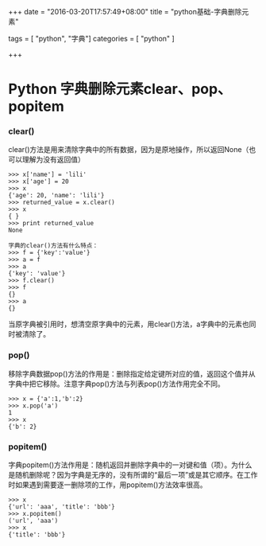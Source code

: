 +++
date = "2016-03-20T17:57:49+08:00"
title = "python基础-字典删除元素"

tags = [ "python", "字典"]
categories = [
  "python"
]

+++

# Python 字典删除元素clear、pop、popitem

### clear()

clear()方法是用来清除字典中的所有数据，因为是原地操作，所以返回None（也可以理解为没有返回值）

    >>> x['name'] = 'lili'
    >>> x['age'] = 20
    >>> x
    {'age': 20, 'name': 'lili'}
    >>> returned_value = x.clear()
    >>> x
    { }
    >>> print returned_value
    None

    字典的clear()方法有什么特点：
    >>> f = {'key':'value'}
    >>> a = f
    >>> a
    {'key': 'value'}
    >>> f.clear()
    >>> f
    {}
    >>> a
    {}
当原字典被引用时，想清空原字典中的元素，用clear()方法，a字典中的元素也同时被清除了。
<!--more-->

### pop()

移除字典数据pop()方法的作用是：删除指定给定键所对应的值，返回这个值并从字典中把它移除。注意字典pop()方法与列表pop()方法作用完全不同。

    >>> x = {'a':1,'b':2}
    >>> x.pop('a')
    1
    >>> x
    {'b': 2}

### popitem()

字典popitem()方法作用是：随机返回并删除字典中的一对键和值（项）。为什么是随机删除呢？因为字典是无序的，没有所谓的“最后一项”或是其它顺序。在工作时如果遇到需要逐一删除项的工作，用popitem()方法效率很高。

    >>> x
    {'url': 'aaa', 'title': 'bbb'}
    >>> x.popitem()
    ('url', 'aaa')
    >>> x
    {'title': 'bbb'}
